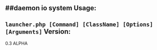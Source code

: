 ##daemon io system
Usage: 
------
`launcher.php [Command] [ClassName] [Options] [Arguments]`
Version: 
------
0.3 ALPHA
